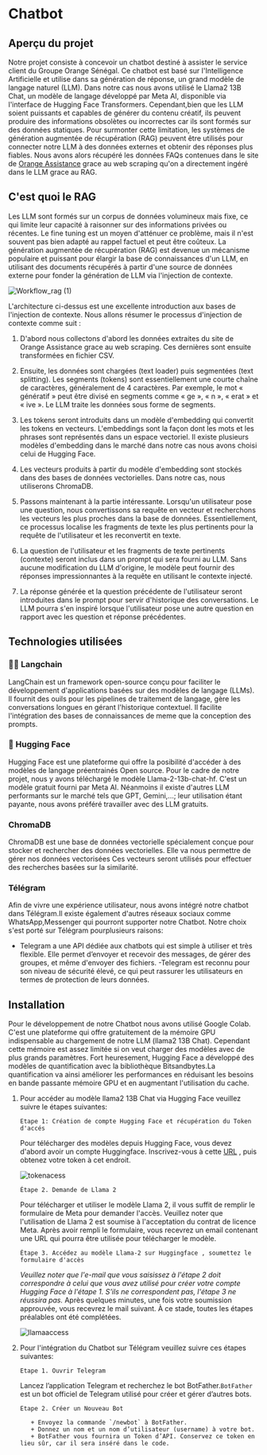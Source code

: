 # Chatbot

## Aperçu du projet

Notre projet consiste à concevoir un chatbot destiné à assister le service client du Groupe Orange Sénégal. Ce chatbot est basé sur l'Intelligence Artificielle et utilise dans sa génération de réponse, un grand modèle de langage naturel (LLM). Dans notre cas nous avons utilisé le Llama2 13B Chat, un modèle de langage développé par Meta AI, disponible via l'interface de Hugging Face Transformers.
Cependant,bien que les LLM soient puissants et capables de générer du contenu créatif, ils peuvent produire des informations obsolètes ou incorrectes car ils sont formés sur des données statiques. Pour surmonter cette limitation, les systèmes de génération augmentée de récupération (RAG) peuvent être utilisés pour connecter notre LLM à des données externes et obtenir des réponses plus fiables. 
Nous avons alors récupéré les données FAQs contenues dans le site de [Orange Assistance](https://assistance.orange.sn/) grace au web scraping qu'on a directement ingéré dans le LLM grace au RAG.
## C'est quoi le RAG

Les LLM sont formés sur un corpus de données volumineux mais fixe, ce qui limite leur capacité à raisonner sur des informations privées ou récentes. Le fine tuning est un moyen d'atténuer ce problème, mais il n'est souvent pas bien adapté au rappel factuel et peut être coûteux. La génération augmentée de récupération (RAG) est devenue un mécanisme populaire et puissant pour élargir la base de connaissances d'un LLM, en utilisant des documents récupérés à partir d'une source de données externe pour fonder la génération de LLM via l'injection de contexte.

![Workflow_rag (1)](https://github.com/user-attachments/assets/d8179e97-5b5f-4c6c-9688-0aee3b5eff3a)

L'architecture ci-dessus est une excellente introduction aux bases de l'injection de contexte. Nous allons résumer le processus d'injection de contexte comme suit :
1. D'abord nous collectons d'abord les données extraites du site de Orange Assistance grace au web scraping. Ces dernières sont ensuite transformées en fichier CSV.
   
2. Ensuite, les données sont chargées (text loader) puis segmentées (text splitting). Les segments (tokens) sont essentiellement une courte chaîne de caractères, généralement de 4 caractères. Par exemple, le mot « génératif » peut être divisé en segments comme « ge », « n », « erat » et « ive ». Le LLM traite les données sous forme de segments.
 
3. Les tokens seront introduits dans un modèle d'embedding qui convertit les tokens en vecteurs. L'embeddings sont la façon dont les mots et les phrases sont représentés dans un espace vectoriel. Il existe plusieurs modèles d'embedding dans le marché dans notre cas nous avons choisi celui de Hugging Face.
  
4. Les vecteurs produits à partir du modèle d'embedding sont stockés dans des bases de données vectorielles. Dans notre cas, nous utiliserons ChromaDB.
   
5. Passons maintenant à la partie intéressante. Lorsqu'un utilisateur pose une question, nous convertissons sa requête en vecteur et recherchons les vecteurs les plus proches dans la base de données. Essentiellement, ce processus localise les fragments de texte les plus pertinents pour la requête de l'utilisateur et les reconvertit en texte.
   
6. La question de l'utilisateur et les fragments de texte pertinents (contexte) seront inclus dans un prompt qui sera fourni au LLM. Sans aucune modification du LLM d'origine, le modèle peut fournir des réponses impressionnantes à la requête en utilisant le contexte injecté.

7. La réponse générée et la question précédente de l'utilisateur seront introduites dans le prompt pour servir d'historique des conversations. Le LLM pourra s'en inspiré lorsque l'utilisateur pose une autre question en rapport avec les question et réponse précédentes.

## Technologies utilisées

### 🦜️🔗 Langchain
LangChain est un framework open-source conçu pour faciliter le développement d'applications basées sur des modèles de langage (LLMs). Il fournit des ouils pour les pipelines de traitement de langage, gère les conversations longues en gérant l'historique contextuel. Il facilite l'intégration des bases de connaissances de meme que la conception des prompts.

### 🤗 Hugging Face
Hugging Face est une plateforme qui offre la posibilité d'accéder à des modèles de langage préentrainés Open source. Pour le cadre de notre projet, nous y avons téléchargé le modèle Llama-2-13b-chat-hf. C'est un modèle gratuit fourni par Meta AI. Néanmoins il existe d'autres LLM performants sur le marché tels que GPT, Gemini,...; leur utilisation étant payante, nous avons préféré travailler avec des LLM gratuits.

### ChromaDB
ChromaDB est une base de données vectorielle spécialement conçue pour stocker et rechercher des données vectorielles. Elle va nous permettre de gérer nos données vectorisées Ces vecteurs seront utilisés pour effectuer des recherches basées sur la similarité.

### Télégram
Afin de vivre une expérience utilisateur, nous avons intégré notre chatbot dans Télégram.Il existe également d'autres réseaux sociaux comme WhatsApp,Messenger qui pourront supporter notre Chatbot. Notre choix s'est porté sur Télégram pourplusieurs raisons:
- Telegram a une API dédiée aux chatbots qui est simple à utiliser et très flexible. Elle permet d’envoyer et recevoir des messages, de gérer des groupes, et même d'envoyer des fichiers.
-Telegram est reconnu pour son niveau de sécurité élevé, ce qui peut rassurer les utilisateurs en termes de protection de leurs données.

## Installation
Pour le développement de notre Chatbot nous avons utilisé Google Colab. C'est une plateforme qui offre gratuitement de la mémoire GPU indispensable au chargement de notre LLM (llama2 13B Chat). Cependant cette mémoire est assez limitée si on veut charger des modèles avec de plus grands paramètres. Fort heuresement, Hugging Face a développé des modèles de quantification avec la bibliothèque Bitsandbytes.La quantification va ainsi améliorer les performances en réduisant les besoins en bande passante mémoire GPU et en augmentant l'utilisation du cache.

1. Pour accéder au modèle llama2 13B Chat via Hugging Face veuillez suivre le étapes suivantes:
   
   `Etape 1: Création de compte Hugging Face et récupération du Token d'accés`
   
   Pour télécharger des modèles depuis Hugging Face, vous devez d'abord avoir un compte Huggingface. Inscrivez-vous à cette [URL](https://huggingface.co/welcome) , puis 
   obtenez votre token à cet endroit.
   
    ![tokenacess](https://github.com/user-attachments/assets/5ee429fd-386e-4e5d-bdf0-8187e707fa43)

   `Étape 2. Demande de Llama 2 `
   
   Pour télécharger et utiliser le modèle Llama 2, il vous suffit de remplir le formulaire de Meta pour demander l'accès. Veuillez noter que l'utilisation de Llama 2 est 
   soumise à l'acceptation du contrat de licence Meta. Après avoir rempli le formulaire, vous recevrez un email contenant une URL qui pourra être utilisée pour télécharger 
   le modèle.

   `Étape 3. Accédez au modèle Llama-2 sur Huggingface , soumettez le formulaire d'accès`
   
   _Veuillez noter que l'e-mail que vous saisissez à l'étape 2 doit correspondre à celui que vous avez utilisé pour créer votre compte Hugging Face à l'étape 1. S'ils ne 
   correspondent pas, l'étape 3 ne réussira pas._
   Après quelques minutes, une fois votre soumission approuvée, vous recevrez le mail suivant. À ce stade, toutes les étapes préalables ont été complétées.
   
   ![llamaaccess](https://github.com/user-attachments/assets/c8e1b77d-0b63-4d7b-8a61-78a2fe0bc01d)
   
 3. Pour l'intégration du Chatbot sur Télégram veuillez suivre ces étapes suivantes:
    
     `Etape 1. Ouvrir Telegram `
    
     Lancez l’application Telegram et recherchez le bot BotFather.`BotFather` est un bot officiel de Telegram utilisé pour créer et gérer d’autres bots.

     `Etape 2. Créer un Nouveau Bot`
    
           + Envoyez la commande `/newbot` à BotFather.
           + Donnez un nom et un nom d’utilisateur (username) à votre bot.
           + BotFather vous fournira un Token d’API. Conservez ce token en lieu sûr, car il sera inséré dans le code.
